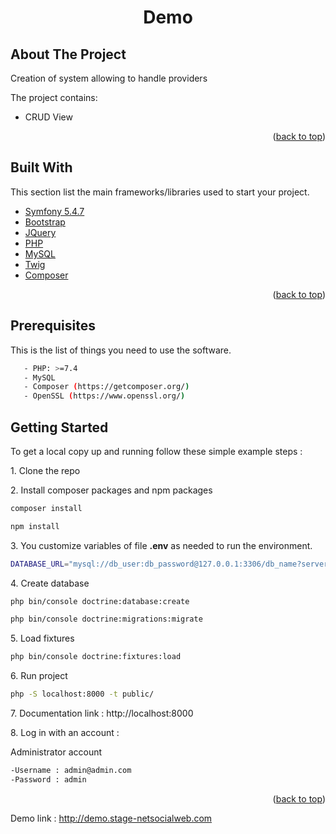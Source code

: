 
<h1 align="center">Demo</h1>

## About The Project

<p>Creation of system allowing to handle providers</p>
<p>The project contains:</p>
<ul>
   <li>CRUD View</li>
</ul>

<p align="right">(<a href="#top">back to top</a>)</p>

## Built With

This section list the main frameworks/libraries used to start your project.
<ul>
  <li><a href="https://symfony.com/doc/5.4/index.html" target="_blank">Symfony 5.4.7</a></li>
  <li><a href="https://getbootstrap.com/" target="_blank">Bootstrap</a></li>
  <li><a href="https://jquery.com" target="_blank">JQuery</a></li>
  <li><a href="https://www.php.net/" target="_blank">PHP</a></li>
  <li><a href="https://www.mysql.com/fr/">MySQL</a></li>
  <li><a href="https://twig.symfony.com/" target="_blank">Twig</a></li>
  <li><a href="https://getcomposer.org/" target="_blank">Composer</a></li>
</ul>

<p align="right">(<a href="#top">back to top</a>)</p>

## Prerequisites

This is the list of things you need to use the software.
   ```sh
      - PHP: >=7.4
      - MySQL
      - Composer (https://getcomposer.org/)
      - OpenSSL (https://www.openssl.org/)
   ```

## Getting Started

To get a local copy up and running follow these simple example steps :

1.&nbsp;Clone the repo

2.&nbsp;Install composer packages and npm packages
   ```sh
   composer install
   ```
   ```sh
   npm install
   ```
3.&nbsp;You customize variables of file **.env** as needed to run the environment.
   ```sh
   DATABASE_URL="mysql://db_user:db_password@127.0.0.1:3306/db_name?serverVersion=5.7&charset=utf8mb4"
   ```
4.&nbsp;Create database
   ```sh
   php bin/console doctrine:database:create
   ```
   ```sh
   php bin/console doctrine:migrations:migrate
   ```
5.&nbsp;Load fixtures
   ```sh
   php bin/console doctrine:fixtures:load
   ```
6.&nbsp;Run project
   ```sh
   php -S localhost:8000 -t public/
   ```  
7.&nbsp;Documentation link : http://localhost:8000

8.&nbsp;Log in with an account :

   Administrator account
   ```sh
   -Username : admin@admin.com
   -Password : admin
   ```

<p align="right">(<a href="#top">back to top</a>)</p>

Demo link : http://demo.stage-netsocialweb.com